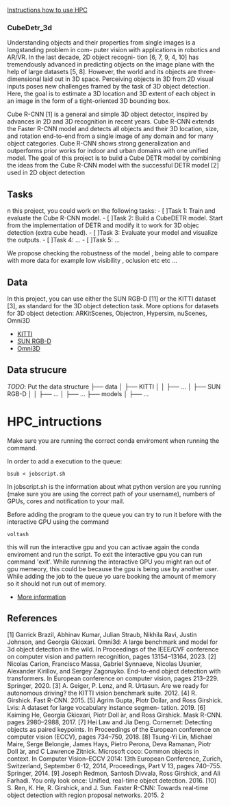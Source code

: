 
[Instructions how to use HPC](#HPC_intructions)
### CubeDetr_3d
Understanding objects and their properties from single images is a longstanding problem in com-
puter vision with applications in robotics and AR/VR. In the last decade, 2D object recogni-
tion [6, 7, 9, 4, 10] has tremendously advanced in predicting objects on the image plane with the
help of large datasets [5, 8]. However, the world and its objects are three-dimensional laid out in
3D space. Perceiving objects in 3D from 2D visual inputs poses new challenges framed by the task
of 3D object detection. Here, the goal is to estimate a 3D location and 3D extent of each object in
an image in the form of a tight-oriented 3D bounding box.

Cube R-CNN [1] is a general and simple 3D object detector, inspired by advances in 2D and 3D
recognition in recent years. Cube R-CNN extends the Faster R-CNN model and detects all objects
and their 3D location, size, and rotation end-to-end from a single image of any domain and for
many object categories. Cube R-CNN shows strong generalization and outperforms prior works for
indoor and urban domains with one unified model.
The goal of this project is to build a Cube DETR model by combining the ideas from the Cube
R-CNN model with the successful DETR model [2] used in 2D object detection

## Tasks

n this project, you could work on the following tasks:
    - [ ]Task 1: Train and evaluate the Cube R-CNN model.
    - [ ]Task 2: Build a CubeDETR model. Start from the implementation of DETR and modify it to work for 3D objec detection (extra cube head).
    - [ ]Task 3: Evaluate your model and visualize the outputs.
    - [ ]Task 4: ...
    - [ ]Task 5: ...

We propose checking the robustness of the model , being able to compare with more data for example low visibility , oclusion etc etc ... 

## Data

In this project, you can use either the SUN RGB-D [11] or the KITTI dataset [3], as standard for
the 3D object detection task. More options for datasets for 3D object detection: ARKitScenes,
Objectron, Hypersim, nuScenes, Omni3D

- [KITTI](https://www.cvlibs.net/datasets/kitti/)
- [SUN RGB-D](https://rgbd.cs.princeton.edu/)
- [Omni3D](https://github.com/facebookresearch/omni3d)

## Data strucure

*TODO*: Put the data structure
├── data
│   ├── KITTI
│   │   ├── ...
│   ├── SUN RGB-D
│   │   ├── ...
│   ├── ...
├── models
│   ├── ...

# HPC_intructions
Make sure you are running the correct conda enviroment when running the command.

In order to add a execution to the queue:
```
bsub < jobscript.sh
```
In jobscript.sh is the information about what python version are you running (make sure you are using the correct path of your username), numbers of GPUs, cores and notification to your mail.


Before adding the program to the queue you can try to run it before with the interactive GPU using the command
```
voltash
```
this will run the interactive gpu and you can activae again the conda enviroment and run the script. To exit the interactive gpu you can run command 'exit'. While runnning the interactive GPU you might ran out of gpu memeory, this could be because the gpu is being use by another user. While adding the job to the queue yo uare booking the amount of memory so it should not run out of memory.


- [More information](https://skaftenicki.github.io/dtu_mlops/s10_extra/high_performance_clusters/)

## References

[1] Garrick Brazil, Abhinav Kumar, Julian Straub, Nikhila Ravi, Justin Johnson, and Georgia Gkioxari.
Omni3d: A large benchmark and model for 3d object detection in the wild. In Proceedings of the
IEEE/CVF conference on computer vision and pattern recognition, pages 13154–13164, 2023.
[2] Nicolas Carion, Francisco Massa, Gabriel Synnaeve, Nicolas Usunier, Alexander Kirillov, and Sergey
Zagoruyko. End-to-end object detection with transformers. In European conference on computer vision,
pages 213–229. Springer, 2020.
[3] A. Geiger, P. Lenz, and R. Urtasun. Are we ready for autonomous driving? the KITTI vision benchmark
suite. 2012.
[4] R. Girshick. Fast R-CNN. 2015.
[5] Agrim Gupta, Piotr Dollar, and Ross Girshick. Lvis: A dataset for large vocabulary instance segmen-
tation. 2019.
[6] Kaiming He, Georgia Gkioxari, Piotr Doll ́ar, and Ross Girshick. Mask R-CNN. pages 2980–2988, 2017.
[7] Hei Law and Jia Deng. Cornernet: Detecting objects as paired keypoints. In Proceedings of the European
conference on computer vision (ECCV), pages 734–750, 2018.
[8] Tsung-Yi Lin, Michael Maire, Serge Belongie, James Hays, Pietro Perona, Deva Ramanan, Piotr Doll ́ar,
and C Lawrence Zitnick. Microsoft coco: Common objects in context. In Computer Vision–ECCV 2014:
13th European Conference, Zurich, Switzerland, September 6-12, 2014, Proceedings, Part V 13, pages
740–755. Springer, 2014.
[9] Joseph Redmon, Santosh Divvala, Ross Girshick, and Ali Farhadi. You only look once: Unified, real-time
object detection. 2016.
[10] S. Ren, K. He, R. Girshick, and J. Sun. Faster R-CNN: Towards real-time object detection with region
proposal networks. 2015.
2
